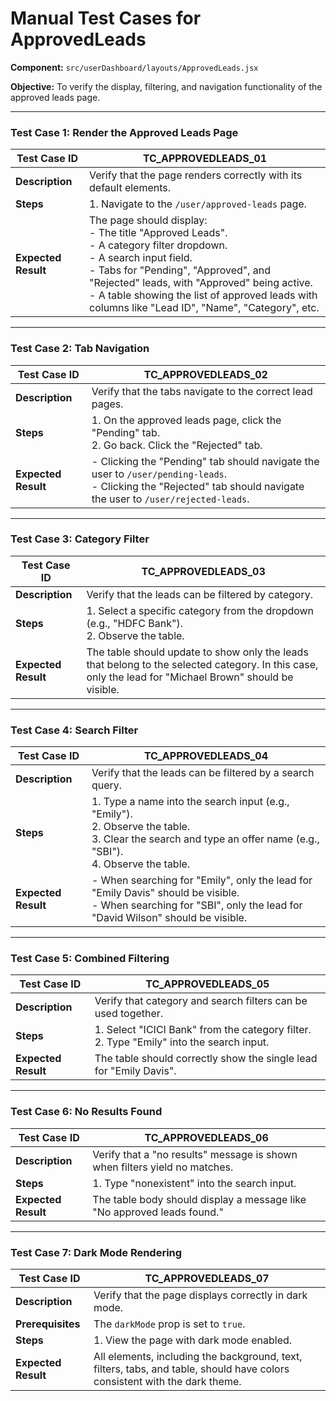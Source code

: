 # Manual Test Cases for ApprovedLeads

**Component:** `src/userDashboard/layouts/ApprovedLeads.jsx`

**Objective:** To verify the display, filtering, and navigation functionality of the approved leads page.

---

### Test Case 1: Render the Approved Leads Page

| Test Case ID | TC_APPROVEDLEADS_01                                |
|--------------|----------------------------------------------------|
| **Description**  | Verify that the page renders correctly with its default elements. |
| **Steps**      | 1. Navigate to the `/user/approved-leads` page. |
| **Expected Result** | The page should display:<br>- The title "Approved Leads".<br>- A category filter dropdown.<br>- A search input field.<br>- Tabs for "Pending", "Approved", and "Rejected" leads, with "Approved" being active.<br>- A table showing the list of approved leads with columns like "Lead ID", "Name", "Category", etc. |

---

### Test Case 2: Tab Navigation

| Test Case ID | TC_APPROVEDLEADS_02                                |
|--------------|----------------------------------------------------|
| **Description**  | Verify that the tabs navigate to the correct lead pages. |
| **Steps**      | 1. On the approved leads page, click the "Pending" tab.<br>2. Go back. Click the "Rejected" tab. |
| **Expected Result** | - Clicking the "Pending" tab should navigate the user to `/user/pending-leads`.<br>- Clicking the "Rejected" tab should navigate the user to `/user/rejected-leads`. |

---

### Test Case 3: Category Filter

| Test Case ID | TC_APPROVEDLEADS_03                                |
|--------------|----------------------------------------------------|
| **Description**  | Verify that the leads can be filtered by category. |
| **Steps**      | 1. Select a specific category from the dropdown (e.g., "HDFC Bank").<br>2. Observe the table. |
| **Expected Result** | The table should update to show only the leads that belong to the selected category. In this case, only the lead for "Michael Brown" should be visible. |

---

### Test Case 4: Search Filter

| Test Case ID | TC_APPROVEDLEADS_04                                |
|--------------|----------------------------------------------------|
| **Description**  | Verify that the leads can be filtered by a search query. |
| **Steps**      | 1. Type a name into the search input (e.g., "Emily").<br>2. Observe the table.<br>3. Clear the search and type an offer name (e.g., "SBI").<br>4. Observe the table. |
| **Expected Result** | - When searching for "Emily", only the lead for "Emily Davis" should be visible.<br>- When searching for "SBI", only the lead for "David Wilson" should be visible. |

---

### Test Case 5: Combined Filtering

| Test Case ID | TC_APPROVEDLEADS_05                                |
|--------------|----------------------------------------------------|
| **Description**  | Verify that category and search filters can be used together. |
| **Steps**      | 1. Select "ICICI Bank" from the category filter.<br>2. Type "Emily" into the search input. |
| **Expected Result** | The table should correctly show the single lead for "Emily Davis". |

---

### Test Case 6: No Results Found

| Test Case ID | TC_APPROVEDLEADS_06                                |
|--------------|----------------------------------------------------|
| **Description**  | Verify that a "no results" message is shown when filters yield no matches. |
| **Steps**      | 1. Type "nonexistent" into the search input. |
| **Expected Result** | The table body should display a message like "No approved leads found." |

---

### Test Case 7: Dark Mode Rendering

| Test Case ID | TC_APPROVEDLEADS_07                                |
|--------------|----------------------------------------------------|
| **Description**  | Verify that the page displays correctly in dark mode. |
| **Prerequisites** | The `darkMode` prop is set to `true`. |
| **Steps**      | 1. View the page with dark mode enabled. |
| **Expected Result** | All elements, including the background, text, filters, tabs, and table, should have colors consistent with the dark theme. |
